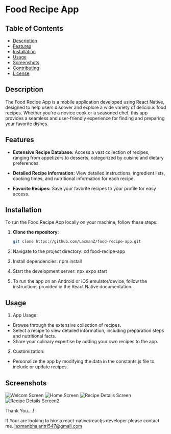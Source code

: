 # Food Recipe App

## Table of Contents

- [Description](#description)
- [Features](#features)
- [Installation](#installation)
- [Usage](#usage)
- [Screenshots](#screenshots)
- [Contributing](#contributing)
- [License](#license)

## Description

The Food Recipe App is a mobile application developed using React Native, designed to help users discover and explore a wide variety of delicious food recipes. Whether you're a novice cook or a seasoned chef, this app provides a seamless and user-friendly experience for finding and preparing your favorite dishes.

## Features

- **Extensive Recipe Database:** Access a vast collection of recipes, ranging from appetizers to desserts, categorized by cuisine and dietary preferences.

- **Detailed Recipe Information:** View detailed instructions, ingredient lists, cooking times, and nutritional information for each recipe.

- **Favorite Recipes:** Save your favorite recipes to your profile for easy access.


## Installation

To run the Food Recipe App locally on your machine, follow these steps:

1. **Clone the repository:**

   ```bash
   git clone https://github.com/LaxmanZ/food-recipe-app.git
   
2. Navigate to the project directory:
   cd food-recipe-app

3. Install dependencies:
   npm install

4. Start the development server:
   npx expo start
   
5. To run the app on an Android or iOS emulator/device, follow the instructions provided in the React Native documentation.

## Usage

1. App Usage:
* Browse through the extensive collection of recipes.
* Select a recipe to view detailed information, including preparation steps and nutritional facts.
* Share your culinary expertise by adding your own recipes to the app.

2. Customization:
 * Personalize the app by modifying the data in the constants.js file to include or update recipes.

## Screenshots
![Welcom Screen](https://github.com/LaxmanZ/FoodRecipeApp-react-native/assets/126096100/639f6a6c-524d-4ba6-a3d3-3b8587eccabe)
![Home Screen](https://github.com/LaxmanZ/FoodRecipeApp-react-native/assets/126096100/20f786a2-123e-4ed5-8119-c3464e48bfeb)
![Recipe Details Screen](https://github.com/LaxmanZ/FoodRecipeApp-react-native/assets/126096100/eb48531f-a34c-497b-8a75-c4bc6aa30168)
![Recipe Details Screen2](https://github.com/LaxmanZ/FoodRecipeApp-react-native/assets/126096100/3e2ba54d-45ab-4510-9fc7-08aa7589a540)


Thank You....!


If Your are looking to hire a react-native/reactjs developer please contact me. laxmanbhajantri547@gmail.com

   
      















   










